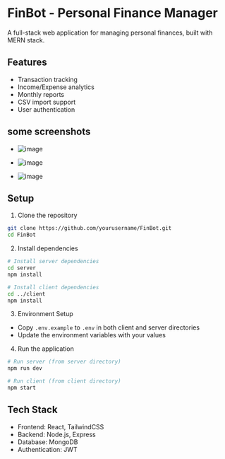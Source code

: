 # FinBot - Personal Finance Manager

A full-stack web application for managing personal finances, built with MERN stack.

## Features

- Transaction tracking
- Income/Expense analytics
- Monthly reports
- CSV import support
- User authentication

## some screenshots

- ![image](https://github.com/user-attachments/assets/26c657b0-e4b0-4faa-9fbf-e9b95d36646f)

- ![image](https://github.com/user-attachments/assets/8e8da9d4-031e-4c73-adf9-f90437c30121)

- ![image](https://github.com/user-attachments/assets/cf077dda-4a17-4d86-8734-2d1d77815df3)




## Setup

1. Clone the repository
```bash
git clone https://github.com/yourusername/FinBot.git
cd FinBot
```

2. Install dependencies
```bash
# Install server dependencies
cd server
npm install

# Install client dependencies
cd ../client
npm install
```

3. Environment Setup
- Copy `.env.example` to `.env` in both client and server directories
- Update the environment variables with your values

4. Run the application
```bash
# Run server (from server directory)
npm run dev

# Run client (from client directory)
npm start
```

## Tech Stack

- Frontend: React, TailwindCSS
- Backend: Node.js, Express
- Database: MongoDB
- Authentication: JWT
